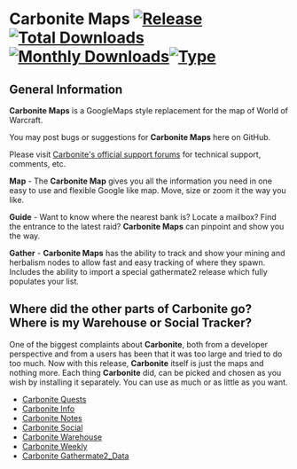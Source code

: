 # Carbonite Maps [![Release](https://img.shields.io/badge/release-7.2.5-brightgreen.svg)](https://github.com/mikepauer/Carbonite/releases)[![Total Downloads](http://zerosgaming.de/curse_api/carbonite-total.svg)](https://mods.curse.com/addons/wow/carbonite)[![Monthly Downloads](http://zerosgaming.de/curse_api/carbonite-monthly.svg)](https://mods.curse.com/addons/wow/carbonite)[![Type](https://img.shields.io/badge/type-LUA-blue.svg)](https://www.lua.org/) #

## General Information ##

**Carbonite Maps** is a GoogleMaps style replacement for the map of World of Warcraft.

You may post bugs or suggestions for **Carbonite Maps** here on GitHub.

Please visit [Carbonite's official support forums](http://www.wowinterface.com/forums/forumdisplay.php?f=116) for technical support, comments, etc.

**Map** - The **Carbonite Map** gives you all the information you need in one easy to use and flexible Google like map. Move, size or zoom it the way you like.

**Guide** - Want to know where the nearest bank is? Locate a mailbox? Find the entrance to the latest raid? **Carbonite Maps** can pinpoint and show you the way.

**Gather** - **Carbonite Maps** has the ability to track and show your mining and herbalism nodes to allow fast and easy tracking of where they spawn. Includes the ability to import a special gathermate2 release which fully populates your list.

## Where did the other parts of Carbonite go? Where is my Warehouse or Social Tracker? ##

One of the biggest complaints about **Carbonite**, both from a developer perspective and from a users has been that it was too large and tried to do too much. Now with this release, **Carbonite** itself is just the maps and nothing more. Each thing **Carbonite** did, can be picked and chosen as you wish by installing it separately. You can use as much or as little as you want.

* [Carbonite Quests](https://github.com/mikepauer/Carbonite.Quests)
* [Carbonite Info](https://github.com/mikepauer/Carbonite.Info)
* [Carbonite Notes](https://github.com/mikepauer/Carbonite.Notes)
* [Carbonite Social](https://github.com/mikepauer/Carbonite.Social)
* [Carbonite Warehouse](https://github.com/mikepauer/Carbonite.Warehouse)
* [Carbonite Weekly](https://github.com/mikepauer/Carbonite.Weekly)
* [Carbonite Gathermate2_Data](https://github.com/mikepauer/Carbonite.Gathermate2_Data)

